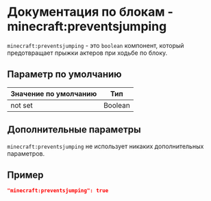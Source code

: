 # Документация по блокам - minecraft:preventsjumping

`minecraft:preventsjumping` - это `boolean` компонент, который предотвращает прыжки актеров при ходьбе по блоку.

## Параметр по умолчанию

| Значение по умолчанию | Тип     |
|-----------------------|---------|
| not set               | Boolean |

## Дополнительные параметры

`minecraft:preventsjumping` не использует никаких дополнительных параметров.

## Пример

``` json
"minecraft:preventsjumping": true
```
